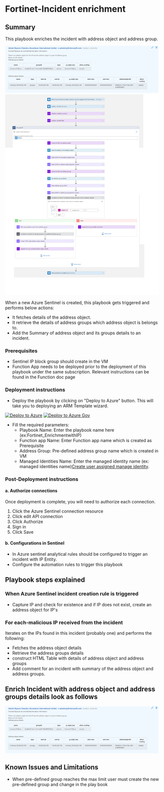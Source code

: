 # Fortinet-Incident enrichment

## Summary
This playbook enriches the incident with address object and address group.

![Fortinet](./Inicdent_Enrichment.PNG)<br>
 ![Fortinet](./Enrichment.PNG)<br>

When a new Azure Sentinel is created, this playbook gets triggered and performs below actions:
- It fetches details of the address object.
- It retrieve the details of address groups which address object is belongs to.
- Add the Summary of address object and its groups details to an incident.



### Prerequisites 
- Sentinel IP block group should create in the VM
- Function App needs to be deployed prior to the deployment of this playbook under the same subscription. Relevant instructions can be found in the Function doc page


### Deployment instructions 
- Deploy the playbook by clicking on "Deploy to Azure" button. This will take you to deploying an ARM Template wizard.

[![Deploy to Azure](https://aka.ms/deploytoazurebutton)](https://portal.azure.com/#create/Microsoft.Template/uri/https%3A%2F%2Fraw.githubusercontent.com%2FAzure%2FAzure-Sentinel%2Fmaster%2FPlaybooks%2FFortinet-FortiGate%2FPlaybooks%2FFortinet_IncidentEnrichment%2Fazuredeploy.json) [![Deploy to Azure Gov](https://aka.ms/deploytoazuregovbutton)](https://portal.azure.us/#create/Microsoft.Template/uri/https%3A%2F%2Fraw.githubusercontent.com%2FAzure%2FAzure-Sentinel%2Fmaster%2FPlaybooks%2FFortinet-FortiGate%2FPlaybooks%2FFortinet_IncidentEnrichment%2Fazuredeploy.json)


- Fill the required parameters:
    * Playbook Name: Enter the playbook name here (ex:Fortinet_EnrichmentwithIP)
    * Function app Name: Enter Function app name which is created as Prerequisite
    * Address Group: Pre-defined address group name which is created in VM
    * Managed Identities Name: Enter the managed identity name (ex: managed identities name)[Create user assigned manage identity](https://docs.microsoft.com/azure/active-directory/managed-identities-azure-resources/how-to-manage-ua-identity-portal).

### Post-Deployment instructions 
#### a. Authorize connections
Once deployment is complete, you will need to authorize each connection.
1.  Click the Azure Sentinel connection resource
2.  Click edit API connection
3.  Click Authorize
4.  Sign in
5.  Click Save

#### b. Configurations in Sentinel
- In Azure sentinel analytical rules should be configured to trigger an incident with IP Entity.
- Configure the automation rules to trigger this playbook

## Playbook steps explained

### When Azure Sentinel incident creation rule is triggered

- Capture IP and check for existence and if IP does not exist, create an address object for IP's

### For each-malicious IP received from the incident
Iterates on the IPs found in this incident (probably one) and performs the following:
- Fetches the address object details
- Retrieve the address groups details
- construct HTML Table with details of address object and address groups
- Add comment for an incident with summary of the address object and address groups.

## Enrich Incident with address object and address groups details look as follows

 ![Fortinet](./Inicdent_Enrichment.PNG)<br>
    
## Known Issues and Limitations
- When pre-defined group reaches the max limit user must create the new pre-defined group and change in the play book


